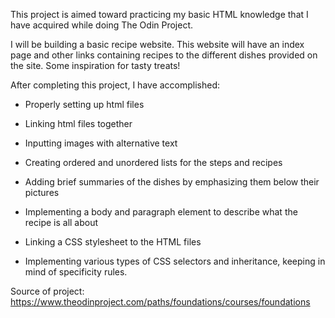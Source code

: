 This project is aimed toward practicing my basic HTML knowledge that I have acquired while doing The Odin Project.

I will be building a basic recipe website. This website will have an index page and other links containing recipes to the different dishes provided on the site. Some inspiration for tasty treats!

After completing this project, I have accomplished:

- Properly setting up html files 

- Linking html files together

- Inputting images with alternative text
 
- Creating ordered and unordered lists for the steps and recipes

- Adding brief summaries of the dishes by emphasizing them below their pictures

- Implementing a body and paragraph element to describe what the recipe is all about

- Linking a CSS stylesheet to the HTML files

- Implementing various types of CSS selectors and inheritance, keeping in mind of specificity rules.

Source of project: https://www.theodinproject.com/paths/foundations/courses/foundations

